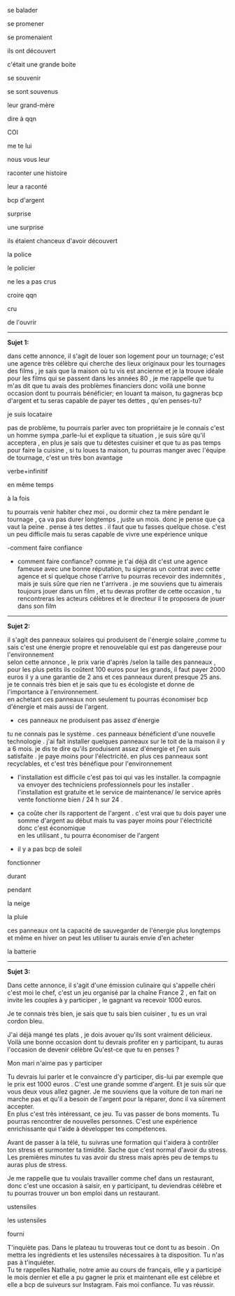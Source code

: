 se balader 


se promener 

se promenaient 

ils ont découvert 

c'était une grande boite

se souvenir 

se sont souvenus 

leur grand-mère 

dire à qqn 

COI

me te lui

nous vous leur 

raconter une histoire 

leur a raconté 

bcp d'argent 

surprise 

une surprise 

ils étaient chanceux d'avoir découvert 

la police

le policier 

ne les a pas crus

croire qqn 

cru 

de l'ouvrir 

---
**Sujet 1:**


dans cette annonce, il s'agit de louer son logement pour un tournage;  c'est une agence très célèbre qui cherche des lieux originaux pour les tournages des films  , je sais que la maison où tu vis est ancienne et je la trouve idéale pour les films qui se passent dans les années 80 , je me rappelle que tu m'as dit que tu avais des problèmes financiers donc voilà une bonne occasion  dont tu pourrais bénéficier; en louant ta maison, tu gagneras bcp d'argent et tu seras capable de payer tes dettes , qu'en penses-tu? 

je suis locataire

pas de problème, tu pourrais parler avec ton propriétaire je le connais c'est un homme sympa ,parle-lui  et explique ta situation , je suis sûre qu'il acceptera  , en plus  je sais que tu détestes cuisiner et que tu as pas temps pour faire la cuisine , si tu loues ta maison, tu pourras manger avec l'équipe de tournage, 
c'est un très bon  avantage

verbe+infinitif

en même temps

à la fois 

tu pourrais venir habiter chez moi , ou dormir chez ta mère pendant le tournage , ça va pas durer longtemps , juste un mois. donc je pense que ça vaut la peine . pense à tes dettes . il faut que tu fasses quelque chose. c'est un peu difficile mais tu seras capable de vivre une expérience unique

-comment faire confiance 

- comment faire confiance? 
 comme je t'ai déjà dit c'est une agence fameuse avec une bonne réputation, tu signeras un contrat avec cette agence et si quelque chose t'arrive tu pourras recevoir des indemnités ,  mais je suis sûre que rien ne t'arrivera . je me souviens que tu aimerais toujours jouer dans un film , et tu devras profiter de cette occasion  , tu rencontreras les acteurs célèbres et le directeur 
il te proposera de jouer dans son film

---

**Sujet 2:**


il  s'agit des panneaux solaires qui produisent de l'énergie solaire ,comme tu sais  c'est une énergie propre et renouvelable qui est pas dangereuse pour l'environnement  
selon cette annonce , le prix varie d'après /selon la taille des panneaux , pour les plus petits ils coûtent 100 euros
pour les grands, il faut payer 2000 euros 
il y a une garantie de 2 ans 
et ces panneaux durent presque 25 ans.  je te connais très bien et je sais que tu es écologiste et donne de l'importance à l'environnement.  
en achetant ces panneaux non seulement tu pourras économiser bcp d'énergie et mais aussi de l'argent.

- ces panneaux ne produisent pas assez d'énergie 

tu ne connais pas le système . ces panneaux bénéficient d'une nouvelle technologie . j'ai fait installer quelques panneaux sur le toit de la maison il y a 6 mois. je dis te dire qu'ils produisent assez d'énergie et j'en suis satisfaite . je paye moins pour l'électricité.  en plus ces panneaux sont recyclables, et c'est très bénéfique pour l'environnement

- l'installation est difficile 
c'est pas toi qui vas les installer. la compagnie va envoyer des techniciens professionnels pour les installer . l'installation est gratuite   et le service de maintenance/ le service après vente fonctionne bien / 24 h sur 24 .  

- ça coûte cher 
ils rapportent de l'argent . c'est vrai que tu dois payer une somme d'argent au début mais tu vas payer moins pour l'électricité donc c'est économique  
en les utilisant , tu pourra économiser de l'argent 

- il y a pas bcp de soleil 

fonctionner 

durant 

pendant 

la neige 

la pluie 

ces panneaux ont la capacité de sauvegarder de l'énergie plus longtemps et même en hiver on peut les utiliser 
tu aurais envie d'en acheter 

la batterie 


---
**Sujet 3:**


Dans cette annonce,  il s'agit d'une émission culinaire qui s'appelle chéri c'est moi le chef,  c'est un jeu organisé par la chaîne France 2  , en fait on invite les couples  à y participer ,  le gagnant va recevoir 1000 euros. 

Je te connais très bien,  je sais que tu sais bien cuisiner , tu es un vrai cordon bleu.  

J'ai déjà mangé tes plats  , je dois avouer qu'ils sont vraiment délicieux.  Voilà une bonne occasion dont tu devrais profiter 
en y participant, tu auras l'occasion de devenir célèbre 
Qu'est-ce que tu en penses ? 

Mon mari n'aime pas y participer 


Tu devrais lui parler et le convaincre d'y participer,  dis-lui par exemple que le prix est 1000 euros . C'est une grande somme d'argent.  Et je suis sûr que vous deux vous allez gagner.  Je me souviens que la voiture de ton  mari ne marche pas et qu'il a besoin de l'argent pour la réparer,  donc il va sûrement accepter.  
En plus c'est très intéressant, ce jeu. Tu vas passer de bons moments. Tu pourras rencontrer de nouvelles personnes.  C'est une expérience enrichissante  qui t'aide à développer tes compétences. 

Avant de passer à la télé,  tu suivras une formation qui t'aidera à contrôler ton stress et surmonter ta timidité.  Sache que c'est normal d'avoir du stress. Les premières minutes tu vas avoir du stress mais après peu de temps tu auras plus de stress. 

Je me rappelle que tu voulais travailler comme chef dans un restaurant,  donc c'est une occasion à saisir,  en y participant,  tu deviendras  célèbre et tu pourras trouver un bon emploi dans un restaurant.

ustensiles 

les ustensiles 

fourni

T'inquiète pas.  Dans le plateau tu trouveras tout ce dont tu as besoin . On mettra les ingrédients et les ustensiles nécessaires à ta disposition.  Tu n'as pas à t'inquiéter.   
Tu te rappelles Nathalie,  notre amie au cours de français,  elle y a participé le mois dernier et elle a pu gagner le prix et maintenant elle est célèbre et elle a bcp de suiveurs sur Instagram. 
Fais moi confiance. Tu vas réussir.  

